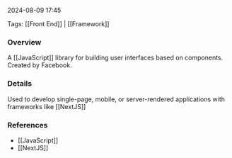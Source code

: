 
2024-08-09 17:45

Tags: [[Front End]] | [[Framework]]

### Overview
A [[JavaScript]] library for building user interfaces based on components. Created by Facebook.

### Details
Used to develop single-page, mobile, or server-rendered applications with frameworks like [[NextJS]]

### References
- [[JavaScript]]
- [[NextJS]]

